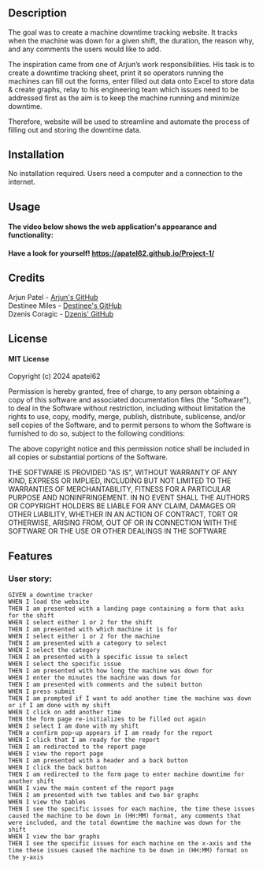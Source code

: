 # <Machine-Downtime-Tracker>

## Description

The goal was to create a machine downtime tracking website. It tracks when the machine was down for a given shift, the duration, the reason why, and any comments the users would like to add.

The inspiration came from one of Arjun’s work responsibilities. His task is to create a downtime tracking sheet, print it so operators running the machines can fill out the forms, enter filled out data onto Excel to store data & create graphs, relay to his engineering team which issues need to be addressed first as the aim is to keep the machine running and minimize downtime.

Therefore, website will be used to streamline and automate the process of filling out and storing the downtime data.



## Installation

No installation required. Users need a computer and a connection to the internet. 


## Usage

#### The video below shows the web application's appearance and functionality:

#### Have a look for yourself! https://apatel62.github.io/Project-1/

## Credits


Arjun Patel -   [Arjun's GitHub](https://github.com/apatel62) <br>
Destinee Miles - [Destinee's GitHub](https://github.com/Destineeco) <br>
Dzenis Coragic - [Dzenis' GitHub](https://github.com/DzenisCoragic)


## License

#### MIT License

Copyright (c) 2024 apatel62

Permission is hereby granted, free of charge, to any person obtaining a copy
of this software and associated documentation files (the "Software"), to deal
in the Software without restriction, including without limitation the rights
to use, copy, modify, merge, publish, distribute, sublicense, and/or sell
copies of the Software, and to permit persons to whom the Software is
furnished to do so, subject to the following conditions:

The above copyright notice and this permission notice shall be included in all
copies or substantial portions of the Software.

THE SOFTWARE IS PROVIDED "AS IS", WITHOUT WARRANTY OF ANY KIND, EXPRESS OR
IMPLIED, INCLUDING BUT NOT LIMITED TO THE WARRANTIES OF MERCHANTABILITY,
FITNESS FOR A PARTICULAR PURPOSE AND NONINFRINGEMENT. IN NO EVENT SHALL THE
AUTHORS OR COPYRIGHT HOLDERS BE LIABLE FOR ANY CLAIM, DAMAGES OR OTHER
LIABILITY, WHETHER IN AN ACTION OF CONTRACT, TORT OR OTHERWISE, ARISING FROM,
OUT OF OR IN CONNECTION WITH THE SOFTWARE OR THE USE OR OTHER DEALINGS IN THE
SOFTWARE



## Features

### User story:

```
GIVEN a downtime tracker
WHEN I load the website
THEN I am presented with a landing page containing a form that asks for the shift
WHEN I select either 1 or 2 for the shift
THEN I am presented with which machine it is for
WHEN I select either 1 or 2 for the machine
THEN I am presented with a category to select
WHEN I select the category
THEN I am presented with a specific issue to select
WHEN I select the specific issue
THEN I am presented with how long the machine was down for
WHEN I enter the minutes the machine was down for
THEN I am presented with comments and the submit button
WHEN I press submit
THEN I am prompted if I want to add another time the machine was down or if I am done with my shift
WHEN I click on add another time
THEN the form page re-initializes to be filled out again
WHEN I select I am done with my shift
THEN a confirm pop-up appears if I am ready for the report
WHEN I click that I am ready for the report
THEN I am redirected to the report page
WHEN I view the report page
THEN I am presented with a header and a back button
WHEN I click the back button
THEN I am redirected to the form page to enter machine downtime for another shift
WHEN I view the main content of the report page
THEN I am presented with two tables and two bar graphs
WHEN I view the tables
THEN I see the specific issues for each machine, the time these issues caused the machine to be down in (HH:MM) format, any comments that were included, and the total downtime the machine was down for the shift
WHEN I view the bar graphs
THEN I see the specific issues for each machine on the x-axis and the time these issues caused the machine to be down in (HH:MM) format on the y-axis
```
